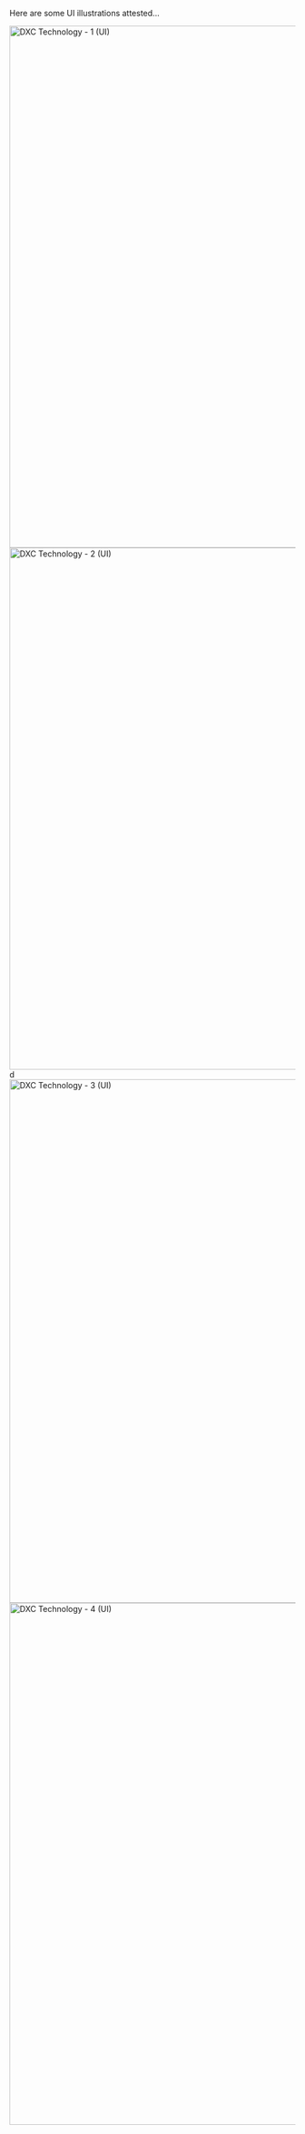 Here are some UI illustrations attested...

<img width="920" alt="DXC Technology - 1 (UI)" src="https://github.com/user-attachments/assets/928a854f-56e3-483b-bfc6-b3fb4950c7e5" />
<img width="920" alt="DXC Technology - 2 (UI)" src="https://github.com/user-attachments/assets/4f853b6d-0514-4180-8307-cc245181e370" />
d<img width="923" alt="DXC Technology - 3 (UI)" src="https://github.com/user-attachments/assets/9bb41a69-797b-431b-bc9e-e24d1b4f8c01" />
<img width="920" alt="DXC Technology - 4 (UI)" src="https://github.com/user-attachments/assets/9c6f34ec-f5fb-4312-9fe9-a50d4c4574d3" />





